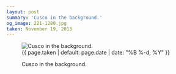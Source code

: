 ```yaml
---
layout: post
summary: 'Cusco in the background.'
og_image: 221-1280.jpg
taken: November 19, 2013
---
```


<figure class="post">
<img alt="Cusco in the background." sizes="(min-width: 700px) 50vw, calc(100vw - 2rem)" src="{{ site.assets_url }}/221-640.jpg" srcset="{{ site.assets_url }}/221-1280.jpg 1280w, {{ site.assets_url }}/221-960.jpg 960w, {{ site.assets_url }}/221-640.jpg 640w, {{ site.assets_url }}/221-320.jpg 320w"/>
<figcaption>
<time>{{ page.taken | default: page.date | date: "%B %-d, %Y" }}</time>
<p>Cusco in the background.</p>
</figcaption>
</figure>
